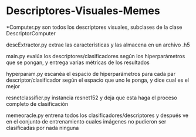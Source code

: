 # Descriptores-Visuales-Memes

*Computer.py son todos los descriptores visuales, subclases de la clase DescriptorComputer

descExtractor.py extrae las características y las almacena en un archivo .h5

main.py evalúa los descriptores/clasificadores según los hiperparámetros que se pongan, y entrega varias métricas de los resultados

hyperparam.py escanéa el espacio de hiperparámetros para cada par descriptor/clasificador según el espacio que uno le ponga, y dice cual es el mejor

resnetclassifier.py instancia resnet152 y deja que esta haga el proceso completo de clasificación

memeoracle.py entrena todos los clasificadores/descriptores y después ve en el conjunto de entrenamiento cuales imágenes no pudieron ser clasificadas por nada ninguna
